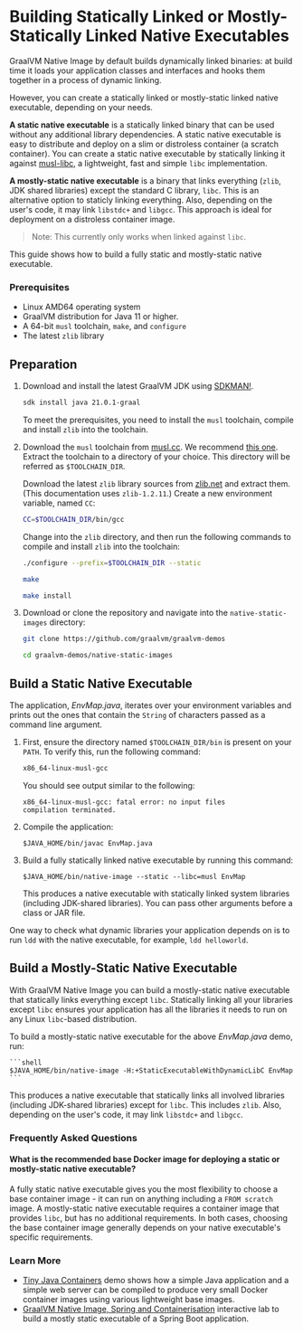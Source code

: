 # Building Statically Linked or Mostly-Statically Linked Native Executables

GraalVM Native Image by default builds dynamically linked binaries: at build time it loads your application classes and interfaces and hooks them together in a process of dynamic linking.

However, you can create a statically linked or mostly-static linked native executable, depending on your needs. 

**A static native executable** is a statically linked binary that can be used without any additional library dependencies.
A static native executable is easy to distribute and deploy on a slim or distroless container (a scratch container).
You can create a static native executable by statically linking it against [musl-libc](https://musl.libc.org/), a lightweight, fast and simple `libc` implementation.

**A mostly-static native executable** is a binary that links everything (`zlib`, JDK shared libraries) except the standard C library, `libc`. This is an alternative option to staticly linking everything. Also, depending on the user's code, it may link `libstdc+` and `libgcc`.
This approach is ideal for deployment on a distroless container image.

> Note: This currently only works when linked against `libc`.

This guide shows how to build a fully static and mostly-static native executable.

### Prerequisites

- Linux AMD64 operating system
- GraalVM distribution for Java 11 or higher.
- A 64-bit `musl` toolchain, `make`, and `configure`
- The latest `zlib` library

## Preparation

1. Download and install the latest GraalVM JDK using [SDKMAN!](https://sdkman.io/).
    ```bash
    sdk install java 21.0.1-graal
    ```
    To meet the prerequisites, you need to install the `musl` toolchain, compile and install `zlib` into the toolchain.

2. Download the `musl` toolchain from [musl.cc](https://musl.cc/). We recommend [this one](https://more.musl.cc/10/x86_64-linux-musl/x86_64-linux-musl-native.tgz). Extract the toolchain to a directory of your choice. This directory will be referred as `$TOOLCHAIN_DIR`. 

    Download the latest `zlib` library sources from [zlib.net](https://zlib.net/) and extract them. (This documentation uses `zlib-1.2.11`.)
    Create a new environment variable, named `CC`:
    ```bash
    CC=$TOOLCHAIN_DIR/bin/gcc
    ```
    Change into the `zlib` directory, and then run the following commands to compile and install `zlib` into the toolchain:
    ```bash
    ./configure --prefix=$TOOLCHAIN_DIR --static
    ```
    ```bash
    make
    ```
    ```bash
    make install
    ```

3. Download or clone the repository and navigate into the `native-static-images` directory:
    ```bash
    git clone https://github.com/graalvm/graalvm-demos
    ```
    ```bash
    cd graalvm-demos/native-static-images
    ```

## Build a Static Native Executable

The application, _EnvMap.java_, iterates over your environment variables and prints out the ones that contain the `String` of characters passed as a command line argument.

1. First, ensure the directory named `$TOOLCHAIN_DIR/bin` is present on your `PATH`.
    To verify this, run the following command:
    ```bash
    x86_64-linux-musl-gcc
    ```
    
    You should see output similar to the following:
    ```
    x86_64-linux-musl-gcc: fatal error: no input files
    compilation terminated.
    ```

2. Compile the application:
    ```shell
    $JAVA_HOME/bin/javac EnvMap.java
    ```

3. Build a fully statically linked native executable by running this command:
    ```shell
    $JAVA_HOME/bin/native-image --static --libc=musl EnvMap
    ```
    This produces a native executable with statically linked system libraries (including JDK-shared libraries).
    You can pass other arguments before a class or JAR file.

One way to check what dynamic libraries your application depends on is to run `ldd` with the native executable, for example, `ldd helloworld`.

## Build a Mostly-Static Native Executable

With GraalVM Native Image you can build a mostly-static native executable that statically links everything except `libc`. Statically linking all your libraries except `libc` ensures your application has all the libraries it needs to run on any Linux `libc`-based distribution.

To build a mostly-static native executable for the above _EnvMap.java_ demo, run:

    ```shell
    $JAVA_HOME/bin/native-image -H:+StaticExecutableWithDynamicLibC EnvMap
    ```

This produces a native executable that statically links all involved libraries (including JDK-shared libraries) except for `libc`. This includes `zlib`. Also, depending on the user's code, it may link `libstdc+` and `libgcc`.

### Frequently Asked Questions

#### What is the recommended base Docker image for deploying a static or mostly-static native executable?

A fully static native executable gives you the most flexibility to choose a base container image - it can run on anything including a `FROM scratch` image.
A mostly-static native executable requires a container image that provides `libc`, but has no additional requirements.
In both cases, choosing the base container image generally depends on your native executable's specific requirements.

### Learn More

* [Tiny Java Containers](https://github.com/graalvm/graalvm-demos/tree/master/tiny-java-containers) demo shows how a simple Java application and a simple web server can be compiled to produce very small Docker container images using various lightweight base images.
* [GraalVM Native Image, Spring and Containerisation](https://luna.oracle.com/lab/fdfd090d-e52c-4481-a8de-dccecdca7d68) interactive lab to build a mostly static executable of a Spring Boot application.